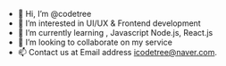 - 👋 Hi, I’m @codetree
- 👀 I’m interested in UI/UX & Frontend development
- 🌱 I’m currently learning , Javascript Node.js, React.js 
- 💞️ I’m looking to collaborate on my service 
- 📫 Contact us at Email address icodetree@naver.com.

<!---
icodetree/icodetree is a ✨ special ✨ repository because its `README.md` (this file) appears on your GitHub profile.
You can click the Preview link to take a look at your changes.
--->
